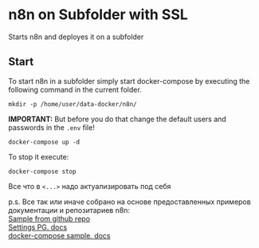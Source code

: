 # n8n on Subfolder with SSL

Starts n8n and deployes it on a subfolder


## Start

To start n8n in a subfolder simply start docker-compose by executing the following
command in the current folder.
```
mkdir -p /home/user/data-docker/n8n/
```

**IMPORTANT:** But before you do that change the default users and passwords in the `.env` file!

```
docker-compose up -d
```

To stop it execute:

```
docker-compose stop
```

Все что в `<...>` надо актуализировать под себя

p.s. Все так или иначе собрано на основе предоставленных примеров документации и репозитариев n8n:<br>
[Sample from github repo](https://github.com/n8n-io/n8n/tree/master/docker)<br>
[Settings PG. docs](https://docs.n8n.io/hosting/installation/docker/#postgresdb)<br>
[docker-compose sample. docs](https://docs.n8n.io/hosting/server-setups/docker-compose/)